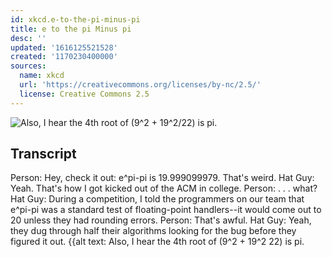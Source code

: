 ```yaml
---
id: xkcd.e-to-the-pi-minus-pi
title: e to the pi Minus pi
desc: ''
updated: '1616125521528'
created: '1170230400000'
sources:
  name: xkcd
  url: 'https://creativecommons.org/licenses/by-nc/2.5/'
  license: Creative Commons 2.5
---
```

![Also, I hear the 4th root of (9^2 + 19^2/22) is pi.](https://imgs.xkcd.com/comics/e_to_the_pi_minus_pi.png)

## Transcript
Person: Hey, check it out: e^pi-pi is 19.999099979. That's weird.
Hat Guy: Yeah. That's how I got kicked out of the ACM in college.
Person: . . . what?
Hat Guy: During a competition, I told the programmers on our team that e^pi-pi was a standard test of floating-point handlers--it would come out to 20 unless they had rounding errors.
Person: That's awful.
Hat Guy: Yeah, they dug through half their algorithms looking for the bug before they figured it out.
{{alt text: Also, I hear the 4th root of (9^2 + 19^2
22) is pi.
